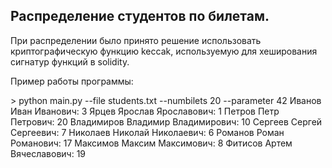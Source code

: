 ## Распределение студентов по билетам.

При распределении было принято решение использовать криптографическую функцию keccak, используемую для хеширования сигнатур функций в solidity.

Пример работы программы:

\> python main.py --file students.txt --numbilets 20 --parameter 42
Иванов Иван Иванович: 3
Ярцев Ярослав Ярославович: 1
Петров Петр Петрович: 20
Владимиров Владимир Владимирович: 10
Сергеев Сергей Сергеевич: 7
Николаев Николай Николаевич: 6
Романов Роман Романович: 17
Максимов Максим Максимович: 8
Фитисов Артем Вячеславович: 19

